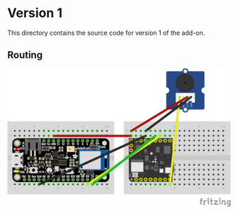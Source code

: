 # Version 1

This directory contains the source code for version 1 of the add-on.

## Routing

![Routing](images/routing.png)
